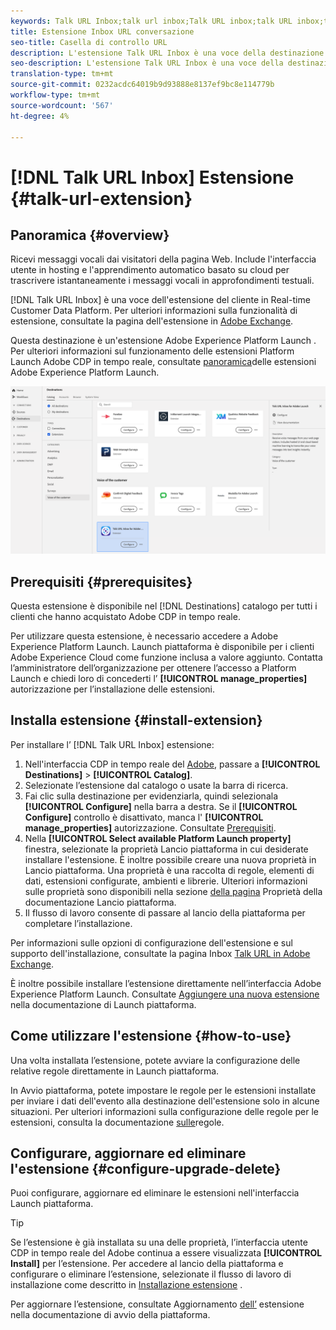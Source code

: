 ```yaml
---
keywords: Talk URL Inbox;talk url inbox;Talk URL inbox;talk URL inbox;talk url;Talk URL;Talk url
title: Estensione Inbox URL conversazione
seo-title: Casella di controllo URL
description: L'estensione Talk URL Inbox è una voce della destinazione del cliente nella piattaforma dati cliente in tempo reale. Per ulteriori informazioni sulla funzionalità di estensione, vedere la pagina di estensione in  Adobe Exchange.
seo-description: L'estensione Talk URL Inbox è una voce della destinazione del cliente nella piattaforma dati cliente in tempo reale. Per ulteriori informazioni sulla funzionalità di estensione, vedere la pagina di estensione in  Adobe Exchange.
translation-type: tm+mt
source-git-commit: 0232acdc64019b9d93888e8137ef9bc8e114779b
workflow-type: tm+mt
source-wordcount: '567'
ht-degree: 4%

---
```



# [!DNL Talk URL Inbox] Estensione {#talk-url-extension}

## Panoramica {#overview}

Ricevi messaggi vocali dai visitatori della pagina Web. Include l&#39;interfaccia utente in hosting e l&#39;apprendimento automatico basato su cloud per trascrivere istantaneamente i messaggi vocali in approfondimenti testuali.

[!DNL Talk URL Inbox] è una voce dell&#39;estensione del cliente in Real-time Customer Data Platform. Per ulteriori informazioni sulla funzionalità di estensione, consultate la pagina dell&#39;estensione in [Adobe Exchange](https://exchange.adobe.com/experiencecloud.details.100583.html).

Questa destinazione è un&#39;estensione Adobe Experience Platform Launch . Per ulteriori informazioni sul funzionamento delle estensioni Platform Launch  Adobe CDP in tempo reale, consultate [panoramica](/help/rtcdp/destinations/experience-platform-launch-extensions.md)delle estensioni Adobe Experience Platform Launch.

![Estensione Inbox URL conversazione](assets/talkurl-extension.png)

## Prerequisiti   {#prerequisites}

Questa estensione è disponibile nel [!DNL Destinations] catalogo per tutti i clienti che hanno acquistato  Adobe CDP in tempo reale.

Per utilizzare questa estensione, è necessario accedere a  Adobe Experience Platform Launch. Launch piattaforma è disponibile per i clienti Adobe Experience Cloud come funzione inclusa a valore aggiunto. Contatta l’amministratore dell’organizzazione per ottenere l’accesso a Platform Launch e chiedi loro di concederti l’ **[!UICONTROL manage_properties]** autorizzazione per l’installazione delle estensioni.

## Installa estensione {#install-extension}

Per installare l’ [!DNL Talk URL Inbox] estensione:

1. Nell&#39;interfaccia CDP in tempo reale del [Adobe](http://platform.adobe.com/), passare a **[!UICONTROL Destinations]** > **[!UICONTROL Catalog]**.
2. Selezionate l’estensione dal catalogo o usate la barra di ricerca.
3. Fai clic sulla destinazione per evidenziarla, quindi selezionala **[!UICONTROL Configure]** nella barra a destra. Se il **[!UICONTROL Configure]** controllo è disattivato, manca l&#39; **[!UICONTROL manage_properties]** autorizzazione. Consultate [Prerequisiti](#prerequisites).
4. Nella **[!UICONTROL Select available Platform Launch property]** finestra, selezionate la proprietà Lancio piattaforma in cui desiderate installare l&#39;estensione. È inoltre possibile creare una nuova proprietà in Lancio piattaforma. Una proprietà è una raccolta di regole, elementi di dati, estensioni configurate, ambienti e librerie. Ulteriori informazioni sulle proprietà sono disponibili nella sezione [della pagina](https://docs.adobe.com/content/help/en/launch/using/reference/admin/companies-and-properties.html#properties-page) Proprietà della documentazione Lancio piattaforma.
5. Il flusso di lavoro consente di passare al lancio della piattaforma per completare l’installazione.

Per informazioni sulle opzioni di configurazione dell&#39;estensione e sul supporto dell&#39;installazione, consultate la pagina Inbox [Talk URL in  Adobe Exchange](https://exchange.adobe.com/experiencecloud.details.100583.html).

È inoltre possibile installare l’estensione direttamente nell’interfaccia [](https://launch.adobe.com/)Adobe Experience Platform Launch. Consultate [Aggiungere una nuova estensione](https://docs.adobe.com/content/help/en/launch/using/reference/manage-resources/extensions/overview.html#add-a-new-extension) nella documentazione di Launch piattaforma.

## Come utilizzare l&#39;estensione {#how-to-use}

Una volta installata l’estensione, potete avviare la configurazione delle relative regole direttamente in Launch piattaforma.

In Avvio piattaforma, potete impostare le regole per le estensioni installate per inviare i dati dell&#39;evento alla destinazione dell&#39;estensione solo in alcune situazioni. Per ulteriori informazioni sulla configurazione delle regole per le estensioni, consulta la documentazione [sulle](https://docs.adobe.com/help/it-IT/launch/using/reference/manage-resources/rules.html)regole.

## Configurare, aggiornare ed eliminare l&#39;estensione {#configure-upgrade-delete}

Puoi configurare, aggiornare ed eliminare le estensioni nell&#39;interfaccia Launch piattaforma.

>[!TIP]
>
>Se l’estensione è già installata su una delle proprietà, l’interfaccia utente CDP in tempo reale del Adobe  continua a essere visualizzata **[!UICONTROL Install]** per l’estensione. Per accedere al lancio della piattaforma e configurare o eliminare l’estensione, selezionate il flusso di lavoro di installazione come descritto in [Installazione estensione](#install-extension) .

Per aggiornare l’estensione, consultate Aggiornamento [dell’](https://docs.adobe.com/content/help/en/launch/using/reference/manage-resources/extensions/extension-upgrade.html) estensione nella documentazione di avvio della piattaforma.